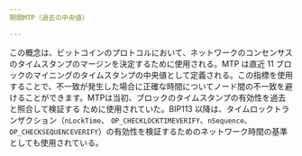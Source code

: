 ```yaml
---
期間MTP（過去の中央値）

---
```

この概念は、ビットコインのプロトコルにおいて、ネットワークのコンセンサスのタイムスタンプのマージンを決定するために使用される。MTP は直近 11 ブロックのマイニングのタイムスタンプの中央値として定義される。この指標を使用することで、不一致が発生した場合に正確な時間についてノード間の不一致を避けることができます。MTPは当初、ブロックのタイムスタンプの有効性を過去と照合して検証する ために使用されていた。BIP113 以降は、タイムロックトランザクション（`nLockTime`、 `OP_CHECKLOCKTIMEVERIFY`、`nSequence`、`OP_CHECKSEQUENCEVERIFY`）の有効性を検証するためのネットワーク時間の基準としても使用されている。